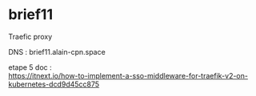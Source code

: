 # brief11

Traefic proxy  

DNS : brief11.alain-cpn.space  

etape 5 doc :  
https://itnext.io/how-to-implement-a-sso-middleware-for-traefik-v2-on-kubernetes-dcd9d45cc875